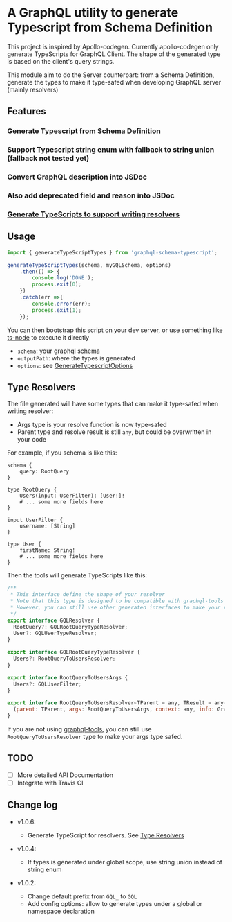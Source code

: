 # A GraphQL utility to generate Typescript from Schema Definition

This project is inspired by Apollo-codegen. Currently apollo-codegen 
only generate TypeScripts for GraphQL Client. 
The shape of the generated type is based on the client's query strings.

This module aim to do the Server counterpart: from a Schema Definition, generate the 
types to make it type-safed when developing GraphQL server (mainly resolvers)

## Features

### Generate Typescript from Schema Definition
### Support [Typescript string enum](https://github.com/Microsoft/TypeScript/wiki/What's-new-in-TypeScript#typescript-25) with fallback to string union (fallback not tested yet)
### Convert GraphQL description into JSDoc
### Also add deprecated field and reason into JSDoc
### [Generate TypeScripts to support writing resolvers](#type-resolvers)

## Usage

```javascript
import { generateTypeScriptTypes } from 'graphql-schema-typescript';

generateTypeScriptTypes(schema, myGQLSchema, options)
    .then(() => {
        console.log('DONE');
        process.exit(0);
    })
    .catch(err =>{
        console.error(err);
        process.exit(1);
    });

```

You can then bootstrap this script on your dev server, 
or use something like [ts-node](#https://github.com/TypeStrong/ts-node) to execute it directly

* `schema`: your graphql schema
* `outputPath`: where the types is generated
* `options`: see [GenerateTypescriptOptions](./src/types.ts)

## Type Resolvers
The file generated will have some types that can make it type-safed when writing resolver:

* Args type is your resolve function is now type-safed
* Parent type and resolve result is still `any`, but could be overwritten in your code

For example, if you schema is like this:
```
schema {
    query: RootQuery
}

type RootQuery {
    Users(input: UserFilter): [User!]!
    # ... some more fields here
}

input UserFilter {
    username: [String]
}

type User {
    firstName: String!
    # ... some more fields here
}

```
Then the tools will generate TypeScripts like this:
```javascript
/**
 * This interface define the shape of your resolver
 * Note that this type is designed to be compatible with graphql-tools resolvers
 * However, you can still use other generated interfaces to make your resolver type-safed
 */
export interface GQLResolver {
  RootQuery?: GQLRootQueryTypeResolver;
  User?: GQLUserTypeResolver;
}

export interface GQLRootQueryTypeResolver {
  Users?: RootQueryToUsersResolver;
}

export interface RootQueryToUsersArgs {
  Users?: GQLUserFilter;
}

export interface RootQueryToUsersResolver<TParent = any, TResult = any> {
  (parent: TParent, args: RootQueryToUsersArgs, context: any, info: GraphQLResolveInfo): TResult;
}
```

If you are not using [graphql-tools](#https://www.npmjs.com/package/graphql-tools), you can
still use `RootQueryToUsersResolver` type to make your args type safed.

## TODO
- [ ] More detailed API Documentation
- [ ] Integrate with Travis CI

## Change log
* v1.0.6:
    * Generate TypeScript for resolvers. See [Type Resolvers](#type-resolvers)
* v1.0.4: 
    * If types is generated under global scope, use string union instead of string enum

* v1.0.2: 
    * Change default prefix from `GQL_` to `GQL`
    * Add config options: allow to generate types under a global or namespace declaration